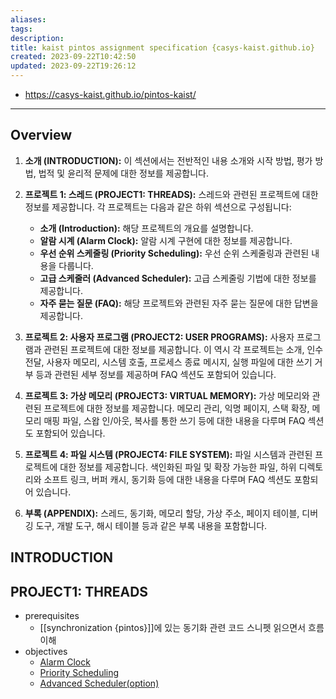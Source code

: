 ```yaml
---
aliases: 
tags: 
description:
title: kaist pintos assignment specification {casys-kaist.github.io}
created: 2023-09-22T10:42:50
updated: 2023-09-22T19:26:12
---
```

- <https://casys-kaist.github.io/pintos-kaist/>
___

## Overview

1. **소개 (INTRODUCTION):** 이 섹션에서는 전반적인 내용 소개와 시작 방법, 평가 방법, 법적 및 윤리적 문제에 대한 정보를 제공합니다.
    
2. **프로젝트 1: 스레드 (PROJECT1: THREADS):** 스레드와 관련된 프로젝트에 대한 정보를 제공합니다. 각 프로젝트는 다음과 같은 하위 섹션으로 구성됩니다:
    
    - **소개 (Introduction):** 해당 프로젝트의 개요를 설명합니다.
    - **알람 시계 (Alarm Clock):** 알람 시계 구현에 대한 정보를 제공합니다.
    - **우선 순위 스케줄링 (Priority Scheduling):** 우선 순위 스케줄링과 관련된 내용을 다룹니다.
    - **고급 스케줄러 (Advanced Scheduler):** 고급 스케줄링 기법에 대한 정보를 제공합니다.
    - **자주 묻는 질문 (FAQ):** 해당 프로젝트와 관련된 자주 묻는 질문에 대한 답변을 제공합니다.
	
3. **프로젝트 2: 사용자 프로그램 (PROJECT2: USER PROGRAMS):** 사용자 프로그램과 관련된 프로젝트에 대한 정보를 제공합니다. 이 역시 각 프로젝트는 소개, 인수 전달, 사용자 메모리, 시스템 호출, 프로세스 종료 메시지, 실행 파일에 대한 쓰기 거부 등과 관련된 세부 정보를 제공하며 FAQ 섹션도 포함되어 있습니다.
    
4. **프로젝트 3: 가상 메모리 (PROJECT3: VIRTUAL MEMORY):** 가상 메모리와 관련된 프로젝트에 대한 정보를 제공합니다. 메모리 관리, 익명 페이지, 스택 확장, 메모리 매핑 파일, 스왑 인/아웃, 복사를 통한 쓰기 등에 대한 내용을 다루며 FAQ 섹션도 포함되어 있습니다.
    
5. **프로젝트 4: 파일 시스템 (PROJECT4: FILE SYSTEM):** 파일 시스템과 관련된 프로젝트에 대한 정보를 제공합니다. 색인화된 파일 및 확장 가능한 파일, 하위 디렉토리와 소프트 링크, 버퍼 캐시, 동기화 등에 대한 내용을 다루며 FAQ 섹션도 포함되어 있습니다.
    
6. **부록 (APPENDIX):** 스레드, 동기화, 메모리 할당, 가상 주소, 페이지 테이블, 디버깅 도구, 개발 도구, 해시 테이블 등과 같은 부록 내용을 포함합니다.

## INTRODUCTION

## PROJECT1: THREADS

- prerequisites
	- [[synchronization {pintos}]]에 있는 동기화 관련 코드 스니펫 읽으면서 흐름 이해
- objectives
	- [Alarm Clock](./doc/alarm_clock.md)
	- [Priority Scheduling](#)
	- [Advanced Scheduler(option)](#)
